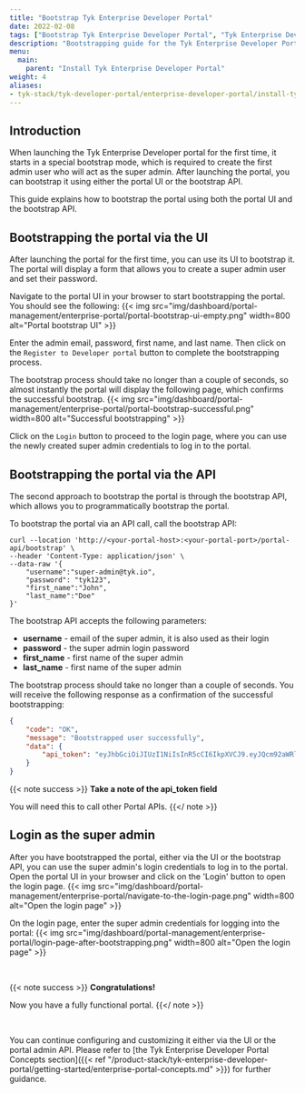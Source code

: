 ```yaml
---
title: "Bootstrap Tyk Enterprise Developer Portal"
date: 2022-02-08
tags: ["Bootstrap Tyk Enterprise Developer Portal", "Tyk Enterprise Developer Portal"]
description: "Bootstrapping guide for the Tyk Enterprise Developer Portal"
menu:
  main:
    parent: "Install Tyk Enterprise Developer Portal"
weight: 4
aliases:
- tyk-stack/tyk-developer-portal/enterprise-developer-portal/install-tyk-enterprise-portal/bootstrapping-portal
---
```



## Introduction
When launching the Tyk Enterprise Developer portal for the first time, it starts in a special bootstrap mode, which is required to create the first admin user who will act as the super admin.
After launching the portal, you can bootstrap it using either the portal UI or the bootstrap API.

This guide explains how to bootstrap the portal using both the portal UI and the bootstrap API.

## Bootstrapping the portal via the UI
After launching the portal for the first time, you can use its UI to bootstrap it. The portal will display a form that allows you to create a super admin user and set their password. 

Navigate to the portal UI in your browser to start bootstrapping the portal. You should see the following:
{{< img src="img/dashboard/portal-management/enterprise-portal/portal-bootstrap-ui-empty.png" width=800 alt="Portal bootstrap UI" >}}

Enter the admin email, password, first name, and last name. Then click on the `Register to Developer portal` button to complete the bootstrapping process.

The bootstrap process should take no longer than a couple of seconds, so almost instantly the portal will display the following page, which confirms the successful bootstrap.
{{< img src="img/dashboard/portal-management/enterprise-portal/portal-bootstrap-successful.png" width=800 alt="Successful bootstrapping" >}}

Click on the `Login` button to proceed to the login page, where you can use the newly created super admin credentials to log in to the portal.

## Bootstrapping the portal via the API
The second approach to bootstrap the portal is through the bootstrap API, which allows you to programmatically bootstrap the portal.

To bootstrap the portal via an API call, call the bootstrap API:
```shell
curl --location 'http://<your-portal-host>:<your-portal-port>/portal-api/bootstrap' \
--header 'Content-Type: application/json' \
--data-raw '{
    "username":"super-admin@tyk.io",
    "password": "tyk123",
    "first_name":"John",
    "last_name":"Doe"
}'
```

The bootstrap API accepts the following parameters:
- **username** - email of the super admin, it is also used as their login
- **password** - the super admin login password
- **first_name** - first name of the super admin
- **last_name** - first name of the super admin

The bootstrap process should take no longer than a couple of seconds. You will receive the following response as a confirmation of the successful bootstrapping:
```json
{
    "code": "OK",
    "message": "Bootstrapped user successfully",
    "data": {
        "api_token": "eyJhbGciOiJIUzI1NiIsInR5cCI6IkpXVCJ9.eyJQcm92aWRlciI6Im5vbmUiLCJVc2VySUQiOiIkMmEkMTAkREF0czZhZTY0ZEZXSkFTbnR2OS8yLmMxcS91VTFhbTRGYk53RVJhTE1Ed2c0NHFsSXJnMkMifQ.ExTNl6UvjQA6WqrPE-7OkSNCBBixc2NGMnh3dnlk5Nw"
    }
}
```

{{< note success >}}
**Take a note of the api_token field**

You will need this to call other Portal APIs.
{{</ note >}}

## Login as the super admin
After you have bootstrapped the portal, either via the UI or the bootstrap API, you can use the super admin's login credentials to log in to the portal.
Open the portal UI in your browser and click on the 'Login' button to open the login page.
{{< img src="img/dashboard/portal-management/enterprise-portal/navigate-to-the-login-page.png" width=800 alt="Open the login page" >}}
<br/>

On the login page, enter the super admin credentials for logging into the portal:
{{< img src="img/dashboard/portal-management/enterprise-portal/login-page-after-bootstrapping.png" width=800 alt="Open the login page" >}}

<br/>

{{< note success >}}
**Congratulations!**


Now you have a fully functional portal.
{{</ note >}}

<br/>

You can continue configuring and customizing it either via the UI or the portal admin API. Please refer to [the Tyk Enterprise Developer Portal Concepts section]({{< ref "/product-stack/tyk-enterprise-developer-portal/getting-started/enterprise-portal-concepts.md" >}}) for further guidance.